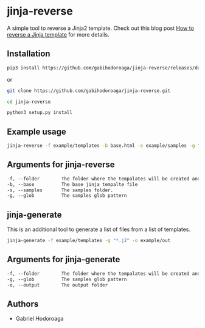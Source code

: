 # jinja-reverse

A simple tool to reverse a Jinja2 template. Check out this blog post [How to reverse a Jinja template](https://hodo.ro/posts/post-12-jinja-reverse) for more details.

## Installation

```bash
pip3 install https://github.com/gabihodoroaga/jinja-reverse/releases/download/v0.1/jinja_reverse-0.1-py3-none-any.whl
```

or

```bash
git clone https://github.com/gabihodoroaga/jinja-reverse.git

cd jinja-reverse

python3 setup.py install

```

## Example usage

```bash
jinja-reverse -f example/templates -b base.html -s example/samples -g "*.html"
```

## Arguments for jinja-reverse

```txt
-f, --folder        The folder where the tempalates will be created and where the base exists
-b, --base          The base jinja tempalte file
-s, --samples       The samples folder.
-g, --glob          The samples glob pattern
```

## jinja-generate

This is an additional tool to generate a list of files from a list of templates.

```bash
jinja-generate -f example/templates -g "*.j2" -o example/out
```

## Arguments for jinja-generate

```txt
-f, --folder        The folder where the tempalates will be created and where the base exists
-g, --glob          The samples glob pattern
-o, --output        The output folder
```

## Authors

* Gabriel Hodoroaga

